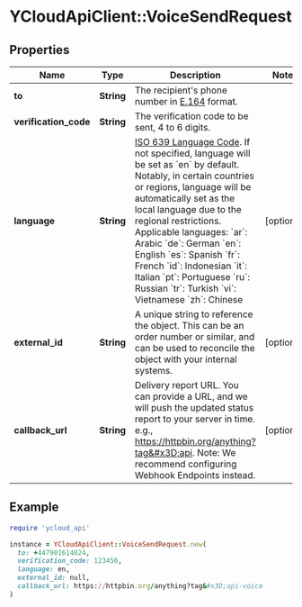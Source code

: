 # YCloudApiClient::VoiceSendRequest

## Properties

| Name | Type | Description | Notes |
| ---- | ---- | ----------- | ----- |
| **to** | **String** | The recipient&#39;s phone number in [E.164](https://en.wikipedia.org/wiki/E.164) format. |  |
| **verification_code** | **String** | The verification code to be sent, 4 to 6 digits. |  |
| **language** | **String** | [ISO 639 Language Code](https://www.iso.org/iso-639-language-codes.html). If not specified, language will be set as &#x60;en&#x60; by default. Notably, in certain countries or regions, language will be automatically set as the local language due to the regional restrictions. Applicable languages: &#x60;ar&#x60;: Arabic &#x60;de&#x60;: German &#x60;en&#x60;: English &#x60;es&#x60;: Spanish &#x60;fr&#x60;: French &#x60;id&#x60;: Indonesian &#x60;it&#x60;: Italian &#x60;pt&#x60;: Portuguese &#x60;ru&#x60;: Russian &#x60;tr&#x60;: Turkish &#x60;vi&#x60;: Vietnamese &#x60;zh&#x60;: Chinese | [optional] |
| **external_id** | **String** | A unique string to reference the object. This can be an order number or similar, and can be used to reconcile the object with your internal systems. | [optional] |
| **callback_url** | **String** | Delivery report URL. You can provide a URL, and we will push the updated status report to your server in time. e.g., https://httpbin.org/anything?tag&#x3D;api. Note: We recommend configuring Webhook Endpoints instead. | [optional] |

## Example

```ruby
require 'ycloud_api'

instance = YCloudApiClient::VoiceSendRequest.new(
  to: +447901614024,
  verification_code: 123456,
  language: en,
  external_id: null,
  callback_url: https://httpbin.org/anything?tag&#x3D;api-voice
)
```


